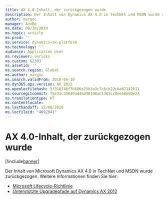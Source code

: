 ```yaml
---
title: AX 4.0-Inhalt, der zurückgezogen wurde
description: Der Inhalt von Dynamics AX 4.0 in TechNet und MSDN wurde zurückgezogen.
author: margoc
manager: AnnBe
ms.date: 09/10/2019
ms.topic: article
ms.prod: ''
ms.service: dynamics-ax-platform
ms.technology: ''
audience: Application User
ms.reviewer: sericks
ms.custom: 62303
ms.assetid: ''
ms.search.region: Global
ms.author: margoc
ms.search.validFrom: 2018-04-10
ms.dyn365.ops.version: AX 2012
ms.openlocfilehash: 5f316746f7b606e25b3a3c7c6cb22cba62142611
ms.sourcegitcommit: f5e31c34640add6d40308ac1365cc0ee60e60e24
ms.translationtype: HT
ms.contentlocale: 
ms.lasthandoff: 12/08/2020
ms.locfileid: "4692941"
---
```

# <a name="ax-40-content-that-has-been-retired"></a>AX 4.0-Inhalt, der zurückgezogen wurde

[!include[banner](../includes/banner.md)]

Der Inhalt von Microsoft Dynamics AX 4.0 in TechNet und MSDN wurde zurückgezogen. Weitere Informationen finden Sie hier:

- [Microsoft Lifecycle-Richtlinie](https://support.microsoft.com/lifecycle/search?alpha=Microsoft%20Dynamics%20AX%204.0)
- [Unterstützte Upgradepfade auf Dynamics AX 2012](https://technet.microsoft.com/library/dd362093.aspx)

